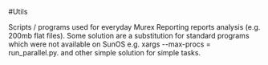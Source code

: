 #Utils

Scripts / programs used for everyday Murex Reporting reports analysis (e.g. 200mb flat files). Some solution are a substitution for standard programs which were not available on SunOS e.g. xargs --max-procs = run_parallel.py. and other simple solution for simple tasks.
